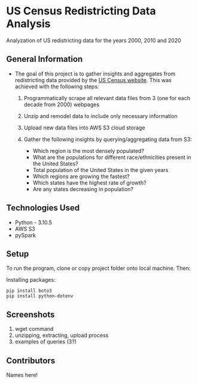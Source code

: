 # US Census Redistricting Data Analysis 
Analyzation of US redistricting data for the years 2000, 2010 and 2020


<!-- ## Table of Contents
* [General Info](#general-information)
* [Technologies Used](#technologies-used)
* [Features](#features)
* [Screenshots](#screenshots)
* [Setup](#setup)
* [Room for Improvement](#room-for-improvement)
* [Contact](#contact) -->


## General Information
- The goal of this project is to gather insights and aggregates from redistricting data provided by the [US Census website](https://www.census.gov/data.html). This was achieved with the following steps: 

    1. Programmatically scrape all relevant data files from 3 (one for each decade from 2000) webpages
    2. Unzip and remodel data to include only necessary information
    3. Upload new data files into AWS S3 cloud storage
    4. Gather the following insights by querying/aggregating data from S3:

        * Which region is the most densely populated?
        * What are the populations for different race/ethnicities present in the United States?
        * Total population of the United States in the given years
        * Which regions are growing the fastest?
        * Which states have the highest rate of growth?
        * Are any states decreasing in population?

<!-- - Why did you undertake it? -->
<!-- You don't have to answer all the questions - just the ones relevant to your project. -->


## Technologies Used
- Python - 3.10.5
- AWS S3
- pySpark


<!-- ## Screenshots
![Example screenshot](./img/screenshot.png) -->
<!-- If you have screenshots you'd like to share, include them here. -->


## Setup
<!-- What are the project requirements/dependencies? Where are they listed? A requirements.txt or a Pipfile.lock file perhaps? Where is it located?

Proceed to describe how to install / setup one's local environment / get started with the project. -->
To run the program, clone or copy project folder onto local machine. Then:

Installing packages:
```
pip install boto3
pip install python-dotenv

```

## Screenshots
1. wget command
2. unzipping, extracting, upload process
3. examples of queries (3?)


<!-- ## Usage
How does one go about using it?
Provide various use cases and code examples here.

`write-your-code-here` -->


<!-- ## Project Status
Project is: _in progress_ / _complete_ / _no longer being worked on_. If you are no longer working on it, provide reasons why. -->


<!-- ## Acknowledgements
Give credit here.
- This project was inspired by...
- This project was based on [this tutorial](https://www.example.com).
- Many thanks to... -->


## Contributors
Names here!



<!-- Optional -->